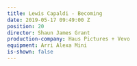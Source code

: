 ```yaml
---
title: Lewis Capaldi - Becoming
date: 2019-05-17 09:49:00 Z
position: 20
director: Shaun James Grant
production-company: Haus Pictures + Vevo
equipment: Arri Alexa Mini
is-shown: false
---
```


